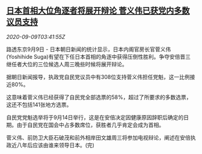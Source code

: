 <!--1599627375000-->
[日本首相大位角逐者将展开辩论 菅义伟已获党内多数议员支持](https://cn.reuters.com/article/japan-ldp-new-leader-candidates-0909-idCNKBS2600G3)
------

<div><i>2020-09-09T03:41:55Z</i></div><p>路透东京9月9日 - 日本朝日新闻的统计显示，日本内阁官房长官菅义伟(Yoshihide Suga)有望在下任日本首相的角逐中获得压倒性胜利。争夺安倍晋三继任者大位的三位候选人周三晚些时候将展开辩论。</p><p>据朝日新闻报导，执政党自民党议员中有308位支持菅义伟担任党魁，这一比例接近80%。</p><p>这意味着菅义伟已经获得了自民党全部选票的58%，超过了所要求的多数选票，这还不包括141张地方选票。</p><p>自民党党魁选举将于9月14日举行，这是在安倍决定因健康原因辞职后确定的日期。由于自民党在国会中占多数席位，获胜者几乎肯定会成为首相。</p><p>菅义伟、前防卫大臣石破茂和前外相岸田文雄周三将参加电视辩论，阐述在安倍执政近八年后应该由谁来领导日本。(完)</p>

